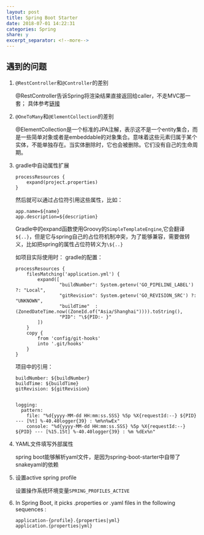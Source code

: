 ```yaml
---
layout: post
title: Spring Boot Starter
date: 2018-07-01 14:22:31
categories: Spring
share: y
excerpt_separator: <!--more-->
---
```




<!--more-->

## 遇到的问题

1. `@RestController`和`@Controller`的差别

	@RestController告诉Spring将渲染结果直接返回给caller，不走MVC那一套；
	具体参考[链接](https://dzone.com/articles/spring-framework-restcontroller-vs-controller)
	
2. `@OneToMany`和`@ElementCollection`的差别

	@ElementCollection是一个标准的JPA注解，表示这不是一个entity集合，而是一些简单对象或者是embeddable的对象集合。意味着这些元素归属于某个实体，不能单独存在。当实体删除时，它也会被删除。它们没有自己的生命周期。
	
3. 	gradle中自动属性扩展

	```
	processResources {
		expand(project.properties)
	}
	```
	然后就可以通过占位符引用这些属性，比如：
	
	```
	app.name=${name}
	app.description=${description}
	```
	
	Gradle中的expand函数使用Groovy的`SimpleTemplateEngine`,它会翻译`${..}`，但是它与spring自己的占位符机制冲突，为了能够兼容，需要做转义，比如把spring的属性占位符转义为`\${..}`
	
	如项目实际使用时：
	gradle的配置：
	
	```
	processResources {
	    filesMatching('application.yml') { 
	        expand([
	                "buildNumber": System.getenv('GO_PIPELINE_LABEL') ?: "Local",
	                "gitRevision": System.getenv('GO_REVISION_SRC') ?: "UNKNOWN",
	                "buildTime"  : (ZonedDateTime.now((ZoneId.of("Asia/Shanghai")))).toString(),
	                "PID": "\${PID:- }"
	        ])
	    }
	    copy {
	        from 'config/git-hooks'
	        into '.git/hooks'
	    }
	}
	```
	
	项目中的引用：
	
	```
	buildNumber: ${buildNumber}
	buildTime: ${buildTime}
	gitRevision: ${gitRevision}
	
	
	logging:
	  pattern:
	    file: "%d{yyyy-MM-dd HH:mm:ss.SSS} %5p %X{requestId:--} ${PID} --- [%t] %-40.40logger{39} : %m%n%wEx"
	    console: "%d{yyyy-MM-dd HH:mm:ss.SSS} %5p %X{requestId:--} ${PID} --- [%15.15t] %-40.40logger{39} : %m %dEx%n"

	```
	
4. YAML文件填写外部属性

	spring boot能够解析yaml文件，是因为spring-boot-starter中自带了snakeyaml的依赖
	
5. 设置active spring profile

	设置操作系统环境变量`SPRING_PROFILES_ACTIVE`
	

6. In Spring Boot, it picks .properties or .yaml files in the following sequences :    

	```
	application-{profile}.{properties|yml}   
	application.{properties|yml}   
	```